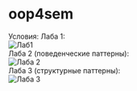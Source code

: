 # oop4sem
Условия:
Лаба 1:<br>
![Лаб1](https://user-images.githubusercontent.com/64269789/190400318-0e274451-1ca7-4a16-9633-30e4e3d80375.jpg)<br>
Лаба 2  (поведенческие паттерны):<br>
![Лаба 2](https://user-images.githubusercontent.com/64269789/190401822-21299493-f862-4a20-978e-0fc8a8655133.jpg)<br>
Лаба 3 (структурные паттерны):<br>
![Лаба 3](https://user-images.githubusercontent.com/64269789/190402103-187ad505-e0ca-4c00-b392-8111c98efb30.jpg)

